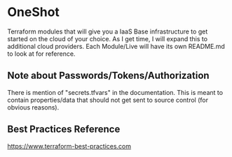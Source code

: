 # OneShot
Terraform modules that will give you a IaaS Base infrastructure to get started on the cloud of your choice.  As I get time, I will expand this to additional cloud providers.  Each Module/Live will have its own README.md to look at for reference.

## Note about Passwords/Tokens/Authorization ##
There is mention of "secrets.tfvars" in the documentation.  This is meant to contain properties/data that should not get sent to source control (for obvious reasons).

## Best Practices Reference ##
https://www.terraform-best-practices.com
